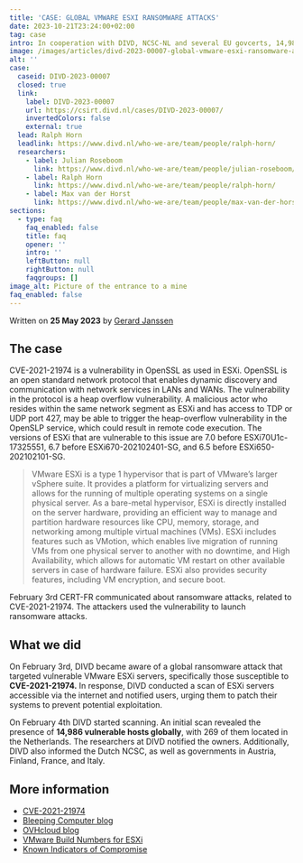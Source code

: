```yaml
---
title: 'CASE: GLOBAL VMWARE ESXI RANSOMWARE ATTACKS'
date: 2023-10-21T23:24:00+02:00
tag: case
intro: In cooperation with DIVD, NCSC-NL and several EU govcerts, 14,986 global vulnerable hosts were found and notified.
image: /images/articles/divd-2023-00007-global-vmware-esxi-ransomware-attack.png
alt: ''
case:
  caseid: DIVD-2023-00007
  closed: true
  link:
    label: DIVD-2023-00007
    url: https://csirt.divd.nl/cases/DIVD-2023-00007/
    invertedColors: false
    external: true
  lead: Ralph Horn
  leadlink: https://www.divd.nl/who-we-are/team/people/ralph-horn/
  researchers:
    - label: Julian Roseboom
      link: https://www.divd.nl/who-we-are/team/people/julian-roseboom/
    - label: Ralph Horn
      link: https://www.divd.nl/who-we-are/team/people/ralph-horn/
    - label: Max van der Horst
      link: https://www.divd.nl/who-we-are/team/people/max-van-der-horst/
sections:
  - type: faq
    faq_enabled: false
    title: faq
    opener: ''
    intro: ''
    leftButton: null
    rightButton: null
    faqgroups: []
image_alt: Picture of the entrance to a mine
faq_enabled: false
---
```

Written on **25 May 2023** by [Gerard Janssen](https://www.divd.nl/who-we-are/team/people/gerard-janssen/)

## The case

CVE-2021-21974 is a vulnerability in OpenSSL as used in ESXi. OpenSSL is an open standard network protocol that enables dynamic discovery and communication with network services in LANs and WANs. The vulnerability in the protocol is a heap overflow vulnerability. A malicious actor who resides within the same network segment as ESXi and has access to TDP or UDP port 427, may be able to trigger the heap-overflow vulnerability in the OpenSLP service, which could result in remote code execution. The versions of ESXi that are vulnerable to this issue are 7.0 before ESXi70U1c-17325551, 6.7 before ESXi670-202102401-SG, and 6.5 before ESXi650-202102101-SG.

> VMware ESXi is a type 1 hypervisor that is part of VMware’s larger vSphere suite. It provides a platform for virtualizing servers and allows for the running of multiple operating systems on a single physical server. As a bare-metal hypervisor, ESXi is directly installed on the server hardware, providing an efficient way to manage and partition hardware resources like CPU, memory, storage, and networking among multiple virtual machines (VMs). ESXi includes features such as VMotion, which enables live migration of running VMs from one physical server to another with no downtime, and High Availability, which allows for automatic VM restart on other available servers in case of hardware failure. ESXi also provides security features, including VM encryption, and secure boot.

February 3rd CERT-FR communicated about ransomware attacks, related to CVE-2021-21974. The attackers used the vulnerability to launch ransomware attacks. 

## What we did

On February 3rd, DIVD became aware of a global ransomware attack that targeted vulnerable VMware ESXi servers, specifically those susceptible to **CVE-2021-21974.** In response, DIVD conducted a scan of ESXi servers accessible via the internet and notified users, urging them to patch their systems to prevent potential exploitation. 

On February 4th DIVD started scanning. An initial scan revealed the presence of **14,986 vulnerable hosts globally**, with 269 of them located in the Netherlands. The researchers at DIVD notified the owners. Additionally, DIVD also informed the Dutch NCSC, as well as governments in Austria, Finland, France, and Italy.

## More information

- [CVE-2021-21974](https://cve.mitre.org/cgi-bin/cvename.cgi?name=CVE-2021-21974)
- [Bleeping Computer blog](https://www.bleepingcomputer.com/news/security/massive-esxiargs-ransomware-attack-targets-vmware-esxi-servers-worldwide/)
- [OVHcloud blog](https://blog.ovhcloud.com/ransomware-targeting-vmware-esxi/)
- [VMware Build Numbers for ESXi](https://kb.vmware.com/s/article/2143832)
- [Known Indicators of Compromise](https://github.com/fastfire/IoC_Attack_ESXi_Feb_2023)
